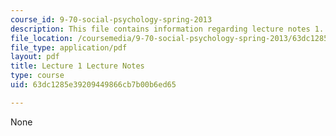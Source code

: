 ```yaml
---
course_id: 9-70-social-psychology-spring-2013
description: This file contains information regarding lecture notes 1.
file_location: /coursemedia/9-70-social-psychology-spring-2013/63dc1285e39209449866cb7b00b6ed65_MIT9_70S13_Lect1.pdf
file_type: application/pdf
layout: pdf
title: Lecture 1 Lecture Notes
type: course
uid: 63dc1285e39209449866cb7b00b6ed65

---
```

None